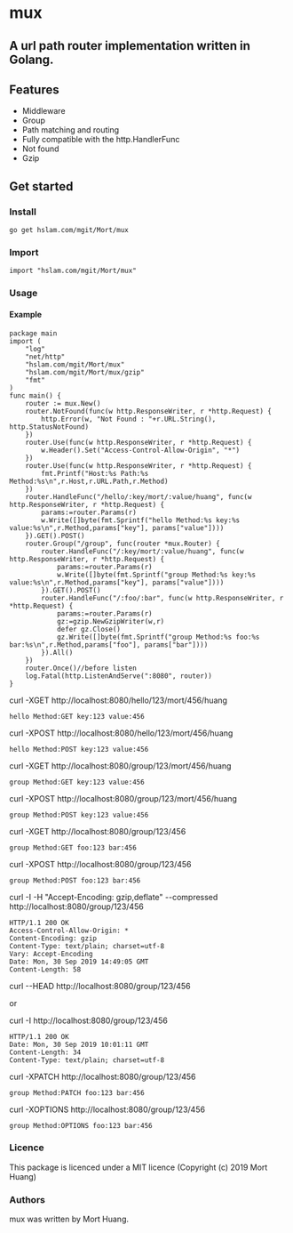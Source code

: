 # mux
## A url path router implementation written in Golang.

## Features

* Middleware
* Group
* Path matching and routing
* Fully compatible with the http.HandlerFunc
* Not found
* Gzip

## Get started

### Install
```
go get hslam.com/mgit/Mort/mux
```
### Import
```
import "hslam.com/mgit/Mort/mux"
```
### Usage
#### Example
```
package main
import (
	"log"
	"net/http"
	"hslam.com/mgit/Mort/mux"
	"hslam.com/mgit/Mort/mux/gzip"
	"fmt"
)
func main() {
	router := mux.New()
	router.NotFound(func(w http.ResponseWriter, r *http.Request) {
		http.Error(w, "Not Found : "+r.URL.String(), http.StatusNotFound)
	})
	router.Use(func(w http.ResponseWriter, r *http.Request) {
		w.Header().Set("Access-Control-Allow-Origin", "*")
	})
	router.Use(func(w http.ResponseWriter, r *http.Request) {
		fmt.Printf("Host:%s Path:%s Method:%s\n",r.Host,r.URL.Path,r.Method)
	})
	router.HandleFunc("/hello/:key/mort/:value/huang", func(w http.ResponseWriter, r *http.Request) {
		params:=router.Params(r)
		w.Write([]byte(fmt.Sprintf("hello Method:%s key:%s value:%s\n",r.Method,params["key"], params["value"])))
	}).GET().POST()
	router.Group("/group", func(router *mux.Router) {
		router.HandleFunc("/:key/mort/:value/huang", func(w http.ResponseWriter, r *http.Request) {
			params:=router.Params(r)
			w.Write([]byte(fmt.Sprintf("group Method:%s key:%s value:%s\n",r.Method,params["key"], params["value"])))
		}).GET().POST()
		router.HandleFunc("/:foo/:bar", func(w http.ResponseWriter, r *http.Request) {
			params:=router.Params(r)
			gz:=gzip.NewGzipWriter(w,r)
			defer gz.Close()
			gz.Write([]byte(fmt.Sprintf("group Method:%s foo:%s bar:%s\n",r.Method,params["foo"], params["bar"])))
		}).All()
	})
	router.Once()//before listen
	log.Fatal(http.ListenAndServe(":8080", router))
}
```

curl -XGET http://localhost:8080/hello/123/mort/456/huang
```
hello Method:GET key:123 value:456
```
curl -XPOST http://localhost:8080/hello/123/mort/456/huang
```
hello Method:POST key:123 value:456
```
curl -XGET http://localhost:8080/group/123/mort/456/huang
```
group Method:GET key:123 value:456
```
curl -XPOST http://localhost:8080/group/123/mort/456/huang
```
group Method:POST key:123 value:456
```
curl -XGET http://localhost:8080/group/123/456
```
group Method:GET foo:123 bar:456
```
curl -XPOST http://localhost:8080/group/123/456
```
group Method:POST foo:123 bar:456
```
curl -I -H "Accept-Encoding: gzip,deflate" --compressed http://localhost:8080/group/123/456
```
HTTP/1.1 200 OK
Access-Control-Allow-Origin: *
Content-Encoding: gzip
Content-Type: text/plain; charset=utf-8
Vary: Accept-Encoding
Date: Mon, 30 Sep 2019 14:49:05 GMT
Content-Length: 58
```
curl --HEAD http://localhost:8080/group/123/456

or

curl -I http://localhost:8080/group/123/456
```
HTTP/1.1 200 OK
Date: Mon, 30 Sep 2019 10:01:11 GMT
Content-Length: 34
Content-Type: text/plain; charset=utf-8
```
curl -XPATCH http://localhost:8080/group/123/456
```
group Method:PATCH foo:123 bar:456
```
curl -XOPTIONS http://localhost:8080/group/123/456
```
group Method:OPTIONS foo:123 bar:456
```
### Licence
This package is licenced under a MIT licence (Copyright (c) 2019 Mort Huang)


### Authors
mux was written by Mort Huang.


